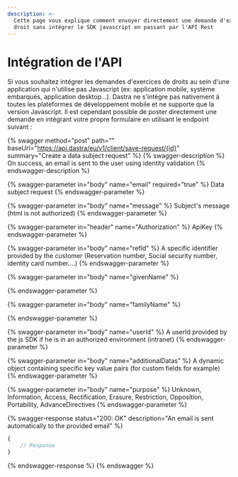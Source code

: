 ```yaml
---
description: >-
  Cette page vous explique comment envoyer directement une demande d'exercice de
  droit sans intégrer le SDK javascript en passant par l'API Rest
---
```


# Intégration de l'API

Si vous souhaitez intégrer les demandes d'exercices de droits au sein d'une application qui n'utilise pas Javascript (ex: application mobile, système embarqués, application desktop...). Dastra ne s'intègre pas nativement à toutes les plateformes de développement mobile et ne supporte que la version Javascript. Il est cependant possible de poster directement une demande en intégrant votre propre formulaire en utilisant le endpoint suivant :

{% swagger method="post" path="" baseUrl="https://api.dastra/eu/v1/client/save-request/{id}" summary="Create a data subject request" %}
{% swagger-description %}
On success, an email is sent to the user using identity validation
{% endswagger-description %}

{% swagger-parameter in="body" name="email" required="true" %}
Data subject request
{% endswagger-parameter %}

{% swagger-parameter in="body" name="message" %}
Subject's message (html is not authorized)
{% endswagger-parameter %}

{% swagger-parameter in="header" name="Authorization" %}
ApiKey <your public key>
{% endswagger-parameter %}

{% swagger-parameter in="body" name="refId" %}
A specific identifier provided by the customer (Reservation number, Social security number, identity card number....)
{% endswagger-parameter %}

{% swagger-parameter in="body" name="givenName" %}

{% endswagger-parameter %}

{% swagger-parameter in="body" name="familyName" %}

{% endswagger-parameter %}

{% swagger-parameter in="body" name="userId" %}
A userId provided by the js SDK if he is in an authorized environment (intranet)
{% endswagger-parameter %}

{% swagger-parameter in="body" name="additionalDatas" %}
A dynamic object containing specific key value pairs (for custom fields for example)
{% endswagger-parameter %}

{% swagger-parameter in="body" name="purpose" %}
Unknown, Information, Access, Rectification, Erasure, Restriction, Opposition, Portability, AdvanceDirectives
{% endswagger-parameter %}

{% swagger-response status="200: OK" description="An email is sent automatically to the provided email" %}
```javascript
{
    // Response
}
```
{% endswagger-response %}
{% endswagger %}

